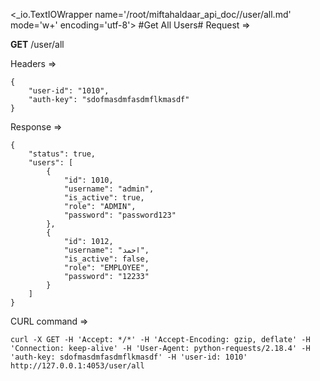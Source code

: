 <_io.TextIOWrapper name='/root/miftahaldaar_api_doc//user/all.md' mode='w+' encoding='utf-8'>
#Get All Users# Request =>

**GET** /user/all

Headers =>
```
{
    "user-id": "1010",
    "auth-key": "sdofmasdmfasdmflkmasdf"
}
```
Response =>
```
{
    "status": true,
    "users": [
        {
            "id": 1010,
            "username": "admin",
            "is_active": true,
            "role": "ADMIN",
            "password": "password123"
        },
        {
            "id": 1012,
            "username": "احمد",
            "is_active": false,
            "role": "EMPLOYEE",
            "password": "12233"
        }
    ]
}
```

CURL command =>
```
curl -X GET -H 'Accept: */*' -H 'Accept-Encoding: gzip, deflate' -H 'Connection: keep-alive' -H 'User-Agent: python-requests/2.18.4' -H 'auth-key: sdofmasdmfasdmflkmasdf' -H 'user-id: 1010' http://127.0.0.1:4053/user/all
```
